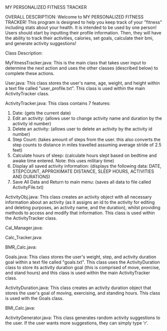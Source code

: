 MY PERSONALIZED FITNESS TRACKER

OVERALL DESCRIPTION:
Welcome to MY PERSONALIZED FITNESS TRACKER! This program is designed to help you keep track of your "fitness" including stats about your health.
It is intended to be used by one person! Users should start by inputting their profile information. Then, they will have
the ability to track their activities, calories, set goals, calculate their bmi, and generate activity suggestions! 



Class Description:

MyFitnessTracker.java: This is the main class that takes user input to determine the next action and uses the other classes (described below) to complete these actions.

User.java: This class stores the user's name, age, weight, and height within a text file called "user_profile.txt". This class is used within the main ActivityTracker class.

ActivityTracker.java: This class contains 7 features:
  1. Date: (gets the current date)
  2. Edit an activity: (allows user to change activity name and duration by the activity id number)
  3. Delete an activity: (allows user to delete an activity by the activity id number)
  4. Step Count: (takes amount of steps from the user. this also converts the step counts to distance in miles travelled assuming average stride of 2.5 feet)
  5. Calculate hours of sleep: (calculate hours slept based on bedtime and awake time entered. Note: this uses military time)
  6. Display all saved activity information: (displays the following data: DATE, STEPCOUNT, APPROXIMATE DISTANCE, SLEEP HOURS, ACTIVITIES AND DURATIONS)
  7. Save All Data and Return to main menu: (saves all data to file called ActivityFile.txt)

ActivityObj.java: This class creates an activity object with all necessary information about an activity (as it assigns an id to the activity for editing and deleting purposes,
an activity name, and the duration), whilst providing methods to access and modify that information. This class is used within the ActivityTracker class.

Cal_Manager.java:

Calc_Tracker.java:

BMR_Calc.java:

Goals.java: This class stores the user's weight, step, and activity duration goal within a text file called "goals.txt". This class uses the ActivityDuration class to store its activity duration goal (this is comprised of move, exercise, and stand hours) and this class is used within the main ActivityTracker class.

ActivityDuration.java: This class creates an activity duration object that stores the user's goal of moving, exercising, and standing hours. This class is used with the Goals class.

BMI_Calc.java:

ActivityGenerator.java: This class generates random activity suggestions to the user. If the user wants more suggestions, they can simply type 'r'.

